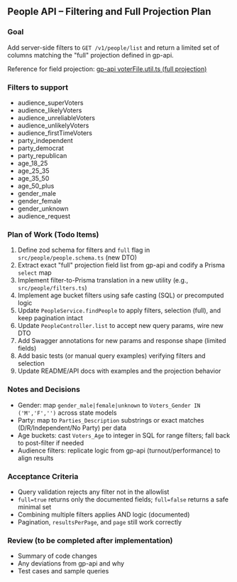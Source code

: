 ## People API – Filtering and Full Projection Plan

### Goal

Add server-side filters to `GET /v1/people/list` and return a limited set of columns matching the "full" projection defined in gp-api.

Reference for field projection: [gp-api voterFile.util.ts (full projection)](https://github.com/thegoodparty/gp-api/blob/8a59b206fec95d69d231289bfbb8c8054ffefbdd/src/voters/voterFile/util/voterFile.util.ts#L69-L148)

### Filters to support

- audience_superVoters
- audience_likelyVoters
- audience_unreliableVoters
- audience_unlikelyVoters
- audience_firstTimeVoters
- party_independent
- party_democrat
- party_republican
- age_18_25
- age_25_35
- age_35_50
- age_50_plus
- gender_male
- gender_female
- gender_unknown
- audience_request

### Plan of Work (Todo Items)

1. Define zod schema for filters and `full` flag in `src/people/people.schema.ts` (new DTO)
2. Extract exact "full" projection field list from gp-api and codify a Prisma `select` map
3. Implement filter-to-Prisma translation in a new utility (e.g., `src/people/filters.ts`)
4. Implement age bucket filters using safe casting (SQL) or precomputed logic
5. Update `PeopleService.findPeople` to apply filters, selection (full), and keep pagination intact
6. Update `PeopleController.list` to accept new query params, wire new DTO
7. Add Swagger annotations for new params and response shape (limited fields)
8. Add basic tests (or manual query examples) verifying filters and selection
9. Update README/API docs with examples and the projection behavior

### Notes and Decisions

- Gender: map `gender_male|female|unknown` to `Voters_Gender IN ('M','F','')` across state models
- Party: map to `Parties_Description` substrings or exact matches (D/R/Independent/No Party) per data
- Age buckets: cast `Voters_Age` to integer in SQL for range filters; fall back to post-filter if needed
- Audience filters: replicate logic from gp-api (turnout/performance) to align results

### Acceptance Criteria

- Query validation rejects any filter not in the allowlist
- `full=true` returns only the documented fields; `full=false` returns a safe minimal set
- Combining multiple filters applies AND logic (documented)
- Pagination, `resultsPerPage`, and `page` still work correctly

### Review (to be completed after implementation)

- Summary of code changes
- Any deviations from gp-api and why
- Test cases and sample queries
